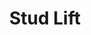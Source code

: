---
title: 'Stud Lift'
icon: 'icon.png'
redirect: 'techs/offsets/function:stud_lift'

content:
    items: 
        - '@taxonomy.function': 'stud_lift'
    filter:
        published: true
        type: 'tech' 
---